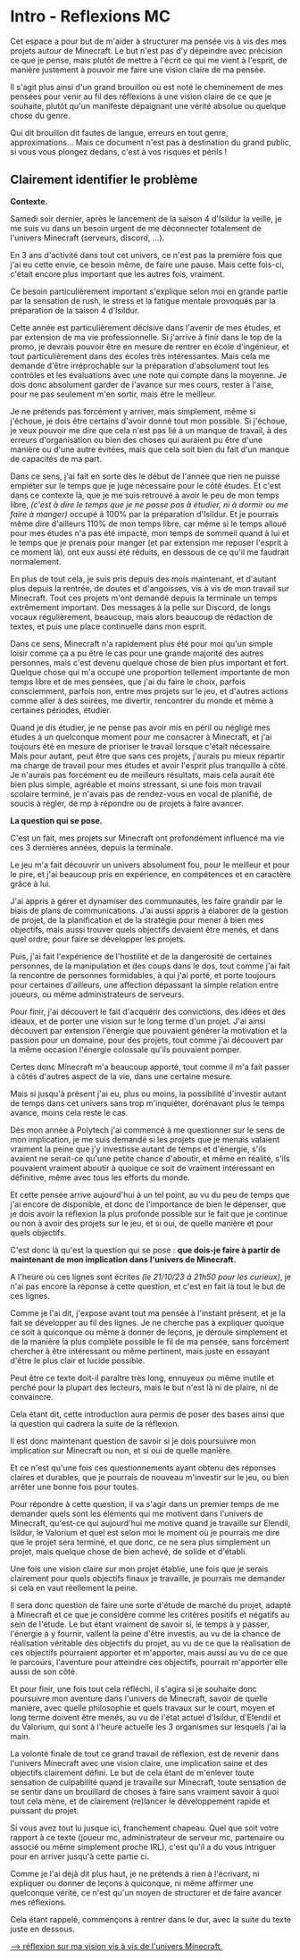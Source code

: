 # Intro - Reflexions MC 

Cet espace a pour but de m'aider à structurer ma pensée vis à vis des mes projets autour de Minecraft. 
Le but n'est pas d'y dépeindre avec précision ce que je pense, mais plutôt de mettre à l'écrit ce qui me vient à l'esprit, de manière justement à pouvoir me faire une vision claire de ma pensée. 

Il s'agit plus ainsi d'un grand brouillon où est noté le cheminement de mes pensées pour venir au fil des réflexions à une vision claire de ce que je souhaite, plutôt qu'un manifeste dépaignant une vérité absolue ou quelque chose du genre. 

Qui dit brouillon dit fautes de langue, erreurs en tout genre, approximations...
Mais ce document n'est pas à destination du grand public, si vous vous plongez dedans, c'est à vos risques et périls ! 


## Clairement identifier le problème

**Contexte.**

Samedi soir dernier, après le lancement de la saison 4 d'Isildur la veille, je me suis vu dans un besoin urgent de me déconnecter totalement de l'univers Minecraft (serveurs, discord, ...).

En 3 ans d'activité dans tout cet univers, ce n'est pas la première fois que j'ai eu cette envie, ce besoin même, de faire une pause. 
Mais cette fois-ci, c'était encore plus important que les autres fois, vraiment.

Ce besoin particulièrement important s'explique selon moi en grande partie par la sensation de rush, le stress et la fatigue mentale provoqués par la préparation de la saison 4 d'Isildur. 

Cette année est particulièrement décisive dans l'avenir de mes études, et par extension de ma vie professionnelle. Si j'arrive à finir dans le top de la promo, je devrais pouvoir être en mesure de rentrer en école d'ingénieur, et tout particulièrement dans des écoles très intéressantes. 
Mais cela me demande d'être irréprochable sur la préparation d'absolument tout les contrôles et les évaluations avec une note qui compte dans la moyenne. 
Je dois donc absolument garder de l'avance sur mes cours, rester à l'aise, pour ne pas seulement m'en sortir, mais être le meilleur. 

Je ne prétends pas forcément y arriver, mais simplement, même si j'échoue, je dois être certains d'avoir donné tout mon possible. Si j'échoue, je veux pouvoir me dire que cela n'est pas lié à un manque de travail, à des erreurs d'organisation ou bien des choses qui auraient pu être d'une manière ou d'une autre évitées, mais que cela soit bien du fait d'un manque de capacités de ma part. 

Dans ce sens, j'ai fait en sorte dès le début de l'année que rien ne puisse empiéter sur le temps que je juge nécessaire pour le côté études. 
Et c'est dans ce contexte là, que je me suis retrouvé à avoir le peu de mon temps libre, *(c'est à dire le temps que je ne passe pas à étudier, ni à dormir ou me faire à manger)* occupé à 100% par la préparation d'Isildur. 
Et je pourrais même dire d'ailleurs 110% de mon temps libre, car même si le temps alloué pour mes études n'a pas été impacté, mon temps de sommeil quand à lui et le temps que je prenais pour manger (et par extension me reposer l'esprit à ce moment là), ont eux aussi été réduits, en dessous de ce qu'il me faudrait normalement. 

En plus de tout cela, je suis pris depuis des mois maintenant, et d'autant plus depuis la rentrée, de doutes et d'angoisses, vis à vis de mon travail sur Minecraft. 
Tout ces projets m'ont demandé depuis la terminale un temps extrêmement important. Des messages à la pelle sur Discord, de longs vocaux régulièrement, beaucoup, mais alors beaucoup de rédaction de textes, et puis une place continuelle dans mon esprit. 

Dans ce sens, Minecraft n'a rapidement plus été pour moi qu'un simple loisir comme ça a pu être le cas pour une grande majorité des autres personnes, mais c'est devenu quelque chose de bien plus important et fort. 
Quelque chose qui m'a occupé une proportion tellement importante de mon temps libre et de mes pensées, que j'ai du faire le choix, parfois consciemment, parfois non, entre mes projets sur le jeu, et d'autres actions comme aller à des soirées, me divertir, rencontrer du monde et même à certaines périodes, étudier. 

Quand je dis étudier, je ne pense pas avoir mis en péril ou négligé mes études à un quelconque moment pour me consacrer à Minecraft, et j'ai toujours été en mesure de prioriser le travail lorsque c'était nécessaire. 
Mais pour autant, peut être que sans ces projets, j'aurais pu mieux répartir ma charge de travail pour mes études et avoir l'esprit plus tranquille à côté. 
Je n'aurais pas forcément eu de meilleurs résultats, mais cela aurait été bien plus simple, agréable et moins stressant, si une fois mon travail scolaire terminé, je n'avais pas de rendez-vous en vocal de planifié, de soucis à régler, de mp à répondre ou de projets à faire avancer. 


**La question qui se pose.**

C'est un fait, mes projets sur Minecraft ont profondément influencé ma vie ces 3 dernières années, depuis la terminale. 

Le jeu m'a fait découvrir un univers absolument fou, pour le meilleur et pour le pire, et j'ai beaucoup pris en expérience, en compétences et en caractère grâce à lui.

J'ai appris à gérer et dynamiser des communautés, les faire grandir par le biais de plans de communications. 
J'ai aussi appris à élaborer de la gestion de projet, de la planification et de la stratégie pour mener à bien mes objectifs, mais aussi trouver quels objectifs devaient être menés, et dans quel ordre, pour faire se développer les projets. 

Puis, j'ai fait l'expérience de l'hostilité et de la dangerosité de certaines personnes, de la manipulation et des coups dans le dos, tout comme j'ai fait la rencontre de personnes formidables, à qui j'ai porté, et porte toujours pour certaines d'ailleurs, une affection dépassant la simple relation entre joueurs, ou même administrateurs de serveurs. 

Pour finir, j'ai découvert le fait d'acquérir des convictions, des idées et des idéaux, et de porter une vision sur le long terme d'un projet. 
J'ai ainsi découvert par extension l'énergie que pouvaient générer la motivation et la passion pour un domaine, pour des projets, tout comme j'ai découvert par la même occasion l'énergie colossale qu'ils pouvaient pomper.

Certes donc Minecraft m'a beaucoup apporté, tout comme il m'a fait passer à côtés d'autres aspect de la vie, dans une certaine mesure. 

Mais si jusqu'à présent j'ai eu, plus ou moins, la possibilité d'investir autant de temps dans cet univers sans trop m'inquiéter, dorénavant plus le temps avance, moins cela reste le cas. 

Dès mon année à Polytech j'ai commencé à me questionner sur le sens de mon implication, je me suis demandé si les projets que je menais valaient vraiment la peine que j'y investisse autant de temps et d'énergie, s'ils avaient ne serait-ce qu'une petite chance d'aboutir, et même en réalité, s'ils pouvaient vraiment aboutir à quoique ce soit de vraiment intéressant en définitive, même avec tous les efforts du monde. 

Et cette pensée arrive aujourd'hui à un tel point, au vu du peu de temps que j'ai encore de disponible, et donc de l'importance de bien le dépenser, que je dois avoir la réflexion la plus profonde possible sur le fait que je continue ou non à avoir des projets sur le jeu, et si oui, de quelle manière et pour quels objectifs. 

C'est donc là qu'est la question qui se pose : **que dois-je faire à partir de maintenant de mon implication dans l'univers de Minecraft.** 

A l'heure où ces lignes sont écrites *(le 21/10/23 à 21h50 pour les curieux)*, je n'ai pas encore la réponse à cette question, et c'est en fait là tout le but de ces lignes. 

Comme je l'ai dit, j'expose avant tout ma pensée à l'instant présent, et je la fait se développer au fil des lignes. Je ne cherche pas à expliquer quoique ce soit à quiconque ou même à donner de leçons, je déroule simplement et de la manière la plus complète possible le fil de ma pensée, sans forcément chercher à être intéressant ou même pertinent, mais juste en essayant d'être le plus clair et lucide possible. 

Peut être ce texte doit-il paraître très long, ennuyeux ou même inutile et perché pour la plupart des lecteurs, mais le but n'est là ni de plaire, ni de convaincre. 

Cela étant dit, cette introduction aura permis de poser des bases ainsi que la question qui cadrera la suite de la réflexion. 

Il est donc maintenant question de savoir si je dois poursuivre mon implication sur Minecraft ou non, et si oui de quelle manière. 

Et ce n'est qu'une fois ces questionnements ayant obtenu des réponses claires et durables, que je pourrais de nouveau m'investir sur le jeu, ou bien arrêter une bonne fois pour toutes. 

Pour répondre à cette question, il va s'agir dans un premier temps de me demander quels sont les éléments qui me motivent dans l'univers de Minecraft, qu'est-ce qui aujourd'hui me motive quand je travaille sur Elendil, Isildur, le Valorium et quel est selon moi le moment où je pourrais me dire que le projet sera terminé, et que donc, ce ne sera plus simplement un projet, mais quelque chose de bien achevé, de solide et d'établi. 

Une fois une vision claire sur mon projet établie, une fois que je serais clairement pour quels objectifs finaux je travaille, je pourrais me demander si cela en vaut réellement la peine.

Il sera donc question de faire une sorte d'étude de marché du projet, adapté à Minecraft et ce que je considère comme les critères positifs et négatifs au sein de l'étude. 
Le but étant vraiment de savoir si, le temps à y passer, l'énergie à y fournir, vallent la peine d'être investis, au vu de la chance de réalisation véritable des objectifs du projet, au vu de ce que la réalisation de ces objectifs pourraient apporter et m'apporter, mais aussi au vu de ce que le parcours, l'aventure pour atteindre ces objectifs, pourrait m'apporter elle aussi de son côté. 

Et pour finir, une fois tout cela réfléchi, il s'agira si je souhaite donc poursuivre mon aventure dans l'univers de Minecraft, savoir de quelle manière, avec quelle philosophie et quels travaux sur le court, moyen et long terme doivent être menés, au vu de l'état actuel d'Isildur, d'Elendil et du Valorium, qui sont à l'heure actuelle les 3 organismes sur lesquels j'ai la main. 

La volonté finale de tout ce grand travail de réflexion, est de revenir dans l'univers Minecraft avec une vision claire, une implication saine et des objectifs clairement défini. 
Le but de cela étant de m'enlever toute sensation de culpabilité quand je travaille sur Minecraft, toute sensation de se sentir dans un brouillard de choses à faire sans vraiment savoir à quoi tout cela mène, et de clairement (re)lancer le développement rapide et puissant du projet. 

Si vous avez tout lu jusque ici, franchement chapeau. Quel que soit votre rapport à ce texte (joueur mc, administrateur de serveur mc, partenaire ou associé ou même simplement proche IRL), c'est qu'il a du vous intriguer pour en arriver jusqu'à cette partie ci. 

Comme je l'ai déjà dit plus haut, je ne prétends à rien à l'écrivant, ni expliquer ou donner de leçons à quiconque, ni même affirmer une quelconque vérité, ce n'est qu'un moyen de structurer et de faire avancer mes réflexions. 

Cela étant rappelé, commençons à rentrer dans le dur, avec la suite du texte juste en dessous.


[--> réflexion sur ma vision vis à vis de l'univers Minecraft.](./vision.md)